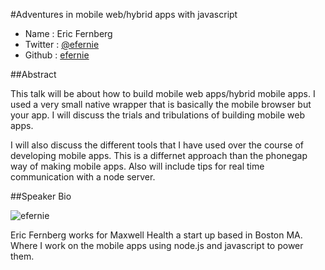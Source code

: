#Adventures in mobile web/hybrid apps with javascript

* Name      : Eric Fernberg
* Twitter   : [@efernie](http://twitter.com/efernie)
* Github    : [efernie](http://github.com/efernie)

##Abstract

This talk will be about how to build mobile web apps/hybrid mobile apps. I used a very small native wrapper that is basically the mobile browser but your app. I will discuss the trials and tribulations of building mobile web apps.

I will also discuss the different tools that I have used over the course of developing mobile apps. This is a differnet approach than the phonegap way of making mobile apps. Also will include tips for real time communication with a node server.

##Speaker Bio

![efernie](https://raw.github.com/cascadiajs/2013.cascadiajs.com/master/images/ericfernberg.png)

Eric Fernberg works for Maxwell Health a start up based in Boston MA. Where I work on the mobile apps using node.js and javascript to power them.